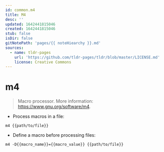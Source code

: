 ```yaml
---
id: common.m4
title: M4
desc: ''
updated: 1642441815046
created: 1642441815046
stub: false
isDir: false
gitNotePath: 'pages/{{ noteHiearchy }}.md'
sources:
  - name: tldr-pages
    url: 'https://github.com/tldr-pages/tldr/blob/master/LICENSE.md'
    license: Creative Commons
---
```

# m4

> Macro processor.
> More information: <https://www.gnu.org/software/m4>.

- Process macros in a file:

`m4 {{path/to/file}}`

- Define a macro before processing files:

`m4 -D{{macro_name}}={{macro_value}} {{path/to/file}}`

